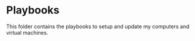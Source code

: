 # Playbooks

This folder contains the playbooks to setup and update my computers and
virtual machines.
